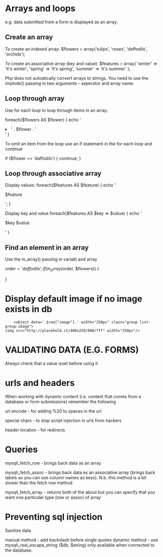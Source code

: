 Arrays and loops
================
e.g. data submitted from a form is displayed as an array.

Create an array
---------------
To create an indexed array:
$flowers = array('tulips', 'roses', 'daffodils', 'orchids');

To create an associative array (key and value):
$features = array(
   'winter' => 'it's winter',
   'spring' => 'it's spring',
   'summer' => 'it's summer'
   );

Php does not autoatically convert arrays to strings.  You need to use the implode() passing in two arguments - seperator and array name.

<?php echo implode (', ', $flowers); ?>

Loop through array
--------------------

Use for each loop to loop through items in an array.

foreach($flowers AS $flower) {
echo '<li>' . $flower . '</li>'
}

To omit an item from the loop use an if statement in the for each loop and continue

if ($flower == 'daffodils') {
continue;
}

Loop through associative array
-------------------------------

Display values:
foreach($features AS $feature) {
echo '<p>$feature</p>';
}

Display key and value
foreach($features AS $key => $value) {
echo '<p>$key $value</p>'
}

Find an element in an array
-----------------------------

Use the in_array() passing in variabl and array

$order = 'daffodils';
if (in_array($order, $flowers)) {

}

Display default image if no image exists in db
==============================================

        <object data='.$row["image"].' width="250px" class="group list-group-image">
    <img src="http://placehold.it/400x250/000/fff" width="250px"/>
  </object>

VALIDATING DATA (E.G. FORMS)
============================

Always check that a value isset before using it

urls and headers
===================

When working with dynamic content (i.e. content that comes from a database or form submissions) remember the following

url encode - for adding %20 to spaces in the url

special chars - to stop script injection in urls from hackers

header location - for redirects

Queries
=========

mysqli_fetch_row - brings back data as an array

mysqli_fetch_assoc - brings back data as an associative array (brings back labels so you can use column names as keys). 
N.b. this method is a bit slower than the fetch row method

mysqli_fetch_array - returns both of the about but you can specify that you want one particular type (row or assoc) of array

Preventing sql injection
==========================

Sanitize data

manual method - add backslash before single quotes
dynamic method - use mysqli_real_escape_string ($db, $string) only available when connected to the database.


